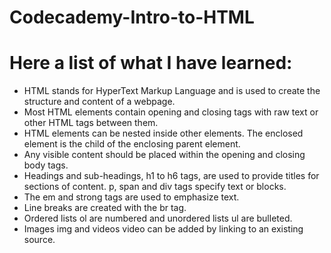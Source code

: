 # Codecademy-Intro-to-HTML
<h1>Here a list of what I have learned:</h1>
<ul>
<li> HTML stands for HyperText Markup Language and is used to create the structure and content of a webpage.</li>
<li>Most HTML elements contain opening and closing tags with raw text or other HTML tags between them.</li>
<li>HTML elements can be nested inside other elements. The enclosed element is the child of the enclosing parent element.</li>
<li>Any visible content should be placed within the opening and closing body tags.</li>
<li>Headings and sub-headings, h1 to h6 tags, are used to provide titles for sections of content.
p, span and div tags specify text or blocks.</li>
<li>The em and strong tags are used to emphasize text.</li>
<li>Line breaks are created with the br tag.</li>
<li>Ordered lists ol are numbered and unordered lists ul are bulleted.</li>
<li>Images img and videos video can be added by linking to an existing source.</li>
</ul>

